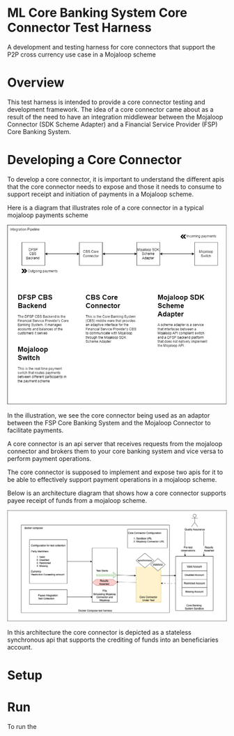 # ML Core Banking System Core Connector Test Harness
A development and testing harness for core connectors that support the P2P cross currency use case in a Mojaloop scheme


# Overview 
This test harness is intended to provide a core connector testing and development framework. The idea of a core connector came about as a result of the need to have an integration middlewear between the Mojaloop Connector (SDK Scheme Adapter) and a Financial Service Provider (FSP) Core Banking System.

# Developing a Core Connector
To develop a core connector, it is important to understand the different apis that the core connector needs to expose and those it needs to consume to support receipt and initiation of payments in a Mojaloop scheme.

Here is a diagram that illustrates role of a core connector in a typical mojaloop payments scheme

![CBS Integratio Overview](./assets/CBS%20Integration%20Overview.png)

In the illustration, we see the core connector being used as an adaptor between the FSP Core Banking System and the Mojaloop Connector to facilitate payments. 

A core connector is an api server that receives requests from the mojaloop connector and brokers them to your core banking system and vice versa to perform payment operations.

The core connector is supposed to implement and expose two apis for it to be able to effectively support payment operations in a mojaloop scheme.

Below is an architecture diagram that shows how a core connector supports payee receipt of funds from a mojaloop scheme.

![Payee Architecture](./assets/CBS%20Integration%20Diagrams-Payee%20Architectural%20Flow.drawio.png)

In this architecture the core connector is depicted as a stateless synchronous api that supports the crediting of funds into an beneficiaries account.



# Setup


# Run 
To run the 